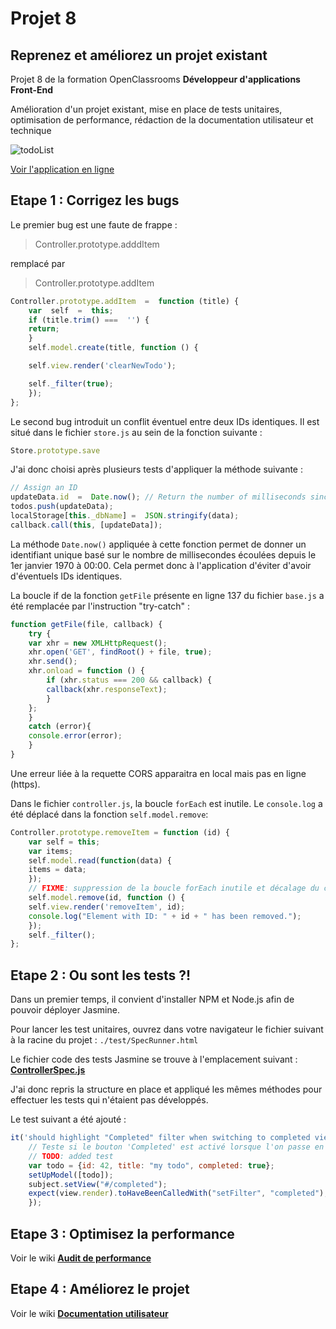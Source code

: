 # Projet 8 #
## Reprenez et améliorez un projet existant

Projet 8 de la formation OpenClassrooms **Développeur d'applications Front-End**

Amélioration d'un projet existant, mise en place de tests unitaires, optimisation de performance, rédaction de la documentation utilisateur et technique

![todoList](http://remipiquet.org/todolist/img/todoList.png)

[Voir l'application en ligne](https://www.remipiquet.org/todolist/)

## Etape 1 : Corrigez les bugs

Le premier bug est une faute de frappe :
>Controller.prototype.adddItem 
>
remplacé par
>Controller.prototype.addItem
>
```javascript
Controller.prototype.addItem  =  function (title) { 
    var  self  =  this;
    if (title.trim() ===  '') {
	return;
    }
    self.model.create(title, function () {

    self.view.render('clearNewTodo');

    self._filter(true);
    });
};
```

Le second bug introduit un conflit éventuel entre deux IDs identiques.
Il est situé dans le fichier `store.js` au sein de la fonction suivante :
```javascript
Store.prototype.save
```
J'ai donc choisi après plusieurs tests d'appliquer la méthode suivante :
```javascript
// Assign an ID
updateData.id  =  Date.now(); // Return the number of milliseconds since 1970/01/01 at 00:00
todos.push(updateData);
localStorage[this._dbName] =  JSON.stringify(data);
callback.call(this, [updateData]);
```
La méthode `Date.now()` appliquée à cette fonction permet de donner un identifiant unique basé sur le nombre de millisecondes écoulées depuis le 1er janvier 1970 à 00:00. Cela permet donc à l'application d'éviter d'avoir d'éventuels IDs identiques.

La boucle if de la fonction `getFile` présente en ligne 137 du fichier `base.js` a été remplacée par l'instruction "try-catch" :
```javascript
function getFile(file, callback) {
    try {
	var xhr = new XMLHttpRequest();
	xhr.open('GET', findRoot() + file, true);
	xhr.send();
	xhr.onload = function () {
	    if (xhr.status === 200 && callback) {
		callback(xhr.responseText);
	    }
	};
    }
    catch (error){
	console.error(error);
    }
}
```
Une erreur liée à la requette CORS apparaitra en local mais pas en ligne (https).

Dans le fichier `controller.js`, la boucle `forEach` est inutile. Le `console.log` a été déplacé dans la fonction `self.model.remove`:
```javascript
Controller.prototype.removeItem = function (id) {
    var self = this;
    var items;
    self.model.read(function(data) {
	items = data;
    });
    // FIXME: suppression de la boucle forEach inutile et décalage du console.log
    self.model.remove(id, function () {
	self.view.render('removeItem', id);
	console.log("Element with ID: " + id + " has been removed.");
    });
    self._filter();
};
```

## Etape 2 : Ou sont les tests ?!

Dans un premier temps, il convient d'installer NPM et Node.js afin de pouvoir déployer Jasmine.

Pour lancer les test unitaires, ouvrez dans votre navigateur le fichier suivant à la racine du projet : `./test/SpecRunner.html`

Le fichier code des tests Jasmine se trouve à l'emplacement suivant : **[ControllerSpec.js](https://github.com/remipiquet/todo-list-project/blob/master/test/ControllerSpec.js)**

J'ai donc repris la structure en place et appliqué les mêmes méthodes pour effectuer les tests qui n'étaient pas développés.

Le test suivant a été ajouté :
```javascript
it('should highlight "Completed" filter when switching to completed view', function () {
    // Teste si le bouton 'Completed' est activé lorsque l'on passe en vue 'conpleted'
    // TODO: added test
	var todo = {id: 42, title: "my todo", completed: true};
	setUpModel([todo]);
	subject.setView("#/completed");
	expect(view.render).toHaveBeenCalledWith("setFilter", "completed");
	});
```

## Etape 3 : Optimisez la performance

Voir le wiki **[Audit de performance](https://github.com/remipiquet/todo-list-project/wiki/Audit-todolistme.net)**


## Etape 4 : Améliorez le projet

Voir le wiki **[Documentation utilisateur](https://github.com/remipiquet/todo-list-project/wiki/Documentation-utilisateur)**

